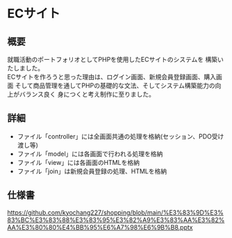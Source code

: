 # ECサイト

## 概要
<p>
  就職活動のポートフォリオとしてPHPを使用したECサイトのシステムを
  構築いたしました。<br>
  ECサイトを作ろうと思った理由は、ログイン画面、新規会員登録画面、購入画面
  そして商品管理を通してPHPの基礎的な文法、そしてシステム構築能力の向上がバランス良く
  身につくと考え制作に至りました。
</p>

## 詳細
<ul>
  <li>ファイル「controller」には全画面共通の処理を格納(セッション、PDO受け渡し等)</li> 
  <li>ファイル「model」には各画面で行われる処理を格納</li> 
  <li>ファイル「view」には各画面のHTMLを格納</li> 
  <li>ファイル「join」は新規会員登録の処理、HTMLを格納</li>
</ul>

## 仕様書
https://github.com/kyochang227/shopping/blob/main/%E3%83%9D%E3%83%BC%E3%83%88%E3%83%95%E3%82%A9%E3%83%AA%E3%82%AA%E3%80%80%E4%BB%95%E6%A7%98%E6%9B%B8.pptx
